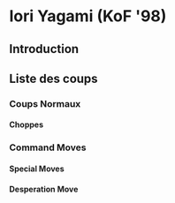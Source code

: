 # Iori Yagami (KoF '98)

## Introduction

## Liste des coups

### Coups Normaux

#### Choppes

### Command Moves

#### Special Moves

#### Desperation Move

